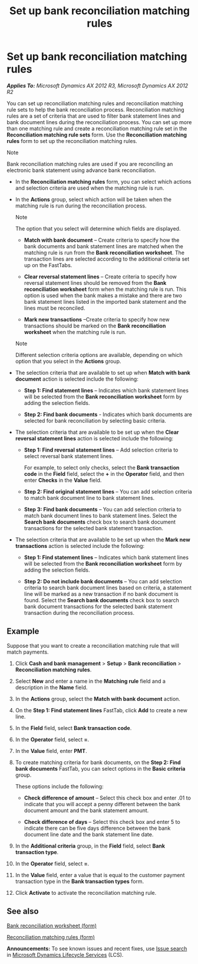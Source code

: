 ﻿---
title: Set up bank reconciliation matching rules
TOCTitle: Set up bank reconciliation matching rules
ms:assetid: ebaf0bb3-0e99-4138-846a-872469aa093a
ms:mtpsurl: https://technet.microsoft.com/en-us/library/JJ729761(v=AX.60)
ms:contentKeyID: 49564927
ms.date: 04/18/2014
mtps_version: v=AX.60
---

# Set up bank reconciliation matching rules 


_**Applies To:** Microsoft Dynamics AX 2012 R3, Microsoft Dynamics AX 2012 R2_

You can set up reconciliation matching rules and reconciliation matching rule sets to help the bank reconciliation process. Reconciliation matching rules are a set of criteria that are used to filter bank statement lines and bank document lines during the reconciliation process. You can set up more than one matching rule and create a reconciliation matching rule set in the **Reconciliation matching rule sets** form. Use the **Reconciliation matching rules** form to set up the reconciliation matching rules.


> [!NOTE]
> <P>Bank reconciliation matching rules are used if you are reconciling an electronic bank statement using advance bank reconciliation.</P>



  - In the **Reconciliation matching rules** form, you can select which actions and selection criteria are used when the matching rule is run.

  - In the **Actions** group, select which action will be taken when the matching rule is run during the reconciliation process.
    

    > [!NOTE]
    > <P>The option that you select will determine which fields are displayed.</P>

    
      - **Match with bank document** – Create criteria to specify how the bank documents and bank statement lines are matched when the matching rule is run from the **Bank reconciliation worksheet**. The transaction lines are selected according to the additional criteria set up on the FastTabs.
    
      - **Clear reversal statement lines** – Create criteria to specify how reversal statement lines should be removed from the **Bank reconciliation worksheet** form when the matching rule is run. This option is used when the bank makes a mistake and there are two bank statement lines listed in the imported bank statement and the lines must be reconciled.
    
      - **Mark new transactions** –Create criteria to specify how new transactions should be marked on the **Bank reconciliation worksheet** when the matching rule is run.
    

    > [!NOTE]
    > <P>Different selection criteria options are available, depending on which option that you select in the <STRONG>Actions</STRONG> group.</P>



  - The selection criteria that are available to set up when **Match with bank document** action is selected include the following:
    
      - **Step 1: Find statement lines** – Indicates which bank statement lines will be selected from the **Bank reconciliation worksheet** form by adding the selection fields.
    
      - **Step 2: Find bank documents** - Indicates which bank documents are selected for bank reconciliation by selecting basic criteria.

  - The selection criteria that are available to be set up when the **Clear reversal statement lines** action is selected include the following:
    
      - **Step 1: Find reversal statement lines** – Add selection criteria to select reversal bank statement lines.
        
        For example, to select only checks, select the **Bank transaction code** in the **Field** field, select the **+** in the **Operator** field, and then enter **Checks** in the **Value** field.
    
      - **Step 2: Find original statement lines** – You can add selection criteria to match bank document line to bank statement lines.
    
      - **Step 3: Find bank documents** – You can add selection criteria to match bank document lines to bank statement lines. Select the **Search bank documents** check box to search bank document transactions for the selected bank statement transaction.

  - The selection criteria that are available to be set up when the **Mark new transactions** action is selected include the following:
    
      - **Step 1: Find statement lines** – Indicates which bank statement lines will be selected from the **Bank reconciliation worksheet** form by adding the selection fields.
    
      - **Step 2: Do not include bank documents** – You can add selection criteria to search bank document lines based on criteria, a statement line will be marked as a new transaction if no bank document is found. Select the **Search bank documents** check box to search bank document transactions for the selected bank statement transaction during the reconciliation process.

## Example

Suppose that you want to create a reconciliation matching rule that will match payments.

1.  Click **Cash and bank management** \> **Setup** \> **Bank reconciliation** \> **Reconciliation matching rules**.

2.  Select **New** and enter a name in the **Matching rule** field and a description in the **Name** field.

3.  In the **Actions** group, select the **Match with bank document** action.

4.  On the **Step 1: Find statement lines** FastTab, click **Add** to create a new line.

5.  In the **Field** field, select **Bank transaction code**.

6.  In the **Operator** field, select **=**.

7.  In the **Value** field, enter **PMT**.

8.  To create matching criteria for bank documents, on the **Step 2: Find bank documents** FastTab, you can select options in the **Basic criteria** group.
    
    These options include the following:
    
      - **Check difference of amount** – Select this check box and enter .01 to indicate that you will accept a penny different between the bank document amount and the bank statement amount.
    
      - **Check difference of days** – Select this check box and enter 5 to indicate there can be five days difference between the bank document line date and the bank statement line date.

9.  In the **Additional criteria** group, in the **Field** field, select **Bank transaction type**.

10. In the **Operator** field, select **=**.

11. In the **Value** field, enter a value that is equal to the customer payment transaction type in the **Bank transaction types** form.

12. Click **Activate** to activate the reconciliation matching rule.

## See also

[Bank reconciliation worksheet (form)](https://technet.microsoft.com/en-us/library/jj729766\(v=ax.60\))

[Reconciliation matching rules (form)](https://technet.microsoft.com/en-us/library/jj729773\(v=ax.60\))

  
**Announcements:** To see known issues and recent fixes, use [Issue search](http://go.microsoft.com/fwlink/?linkid=389258) in [Microsoft Dynamics Lifecycle Services](http://go.microsoft.com/fwlink/?linkid=306505) (LCS).

